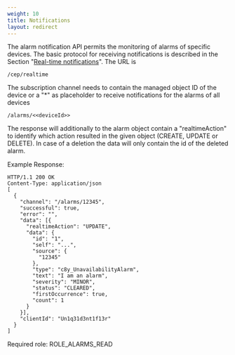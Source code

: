 ```yaml
---
weight: 10
title: Notifications
layout: redirect
---
```


The alarm notification API permits the monitoring of alarms of specific devices.
The basic protocol for receiving notifications is described in the Section "[Real-time notifications](/reference/real-time-notifications)". The URL is

    /cep/realtime

The subscription channel needs to contain the managed object ID of the device or a "*" as placeholder to receive notifications for the alarms of all devices

    /alarms/<<deviceId>>

The response will additionally to the alarm object contain a "realtimeAction" to identify which action resulted in the given object (CREATE, UPDATE or DELETE). In case of a deletion the data will only contain the id of the deleted alarm.

Example Response:

    HTTP/1.1 200 OK 
    Content-Type: application/json
    [
      {
        "channel": "/alarms/12345", 
        "successful": true, 
        "error": "", 
        "data": [{
          "realtimeAction": "UPDATE",
          "data": {
            "id": "1",
            "self": "...",
            "source": { 
              "12345"
            },
            "type": "c8y_UnavailabilityAlarm",
            "text": "I am an alarm",
            "severity": "MINOR",
            "status": "CLEARED",
            "firstOccurrence": true,
            "count": 1
          }
        }], 
        "clientId": "Un1q31d3nt1f13r" 
      }
    ]

Required role: ROLE\_ALARMS\_READ